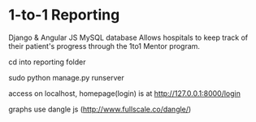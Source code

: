 1-to-1 Reporting
=================

Django & Angular JS
MySQL database
Allows hospitals to keep track of their patient's progress through the 1to1 Mentor program.

cd into reporting folder

sudo python manage.py runserver 

access on localhost, homepage(login) is at http://127.0.0.1:8000/login

graphs use dangle js (http://www.fullscale.co/dangle/)


